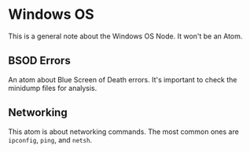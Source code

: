 # Windows OS

This is a general note about the Windows OS Node. It won't be an Atom.

## BSOD Errors

An atom about Blue Screen of Death errors. It's important to check the minidump files for analysis.

## Networking

This atom is about networking commands. The most common ones are `ipconfig`, `ping`, and `netsh`.
